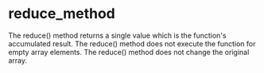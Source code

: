 # reduce_method
The reduce() method returns a single value which is the function's accumulated result.  The reduce() method does not execute the function for empty array elements.  The reduce() method does not change the original array.
